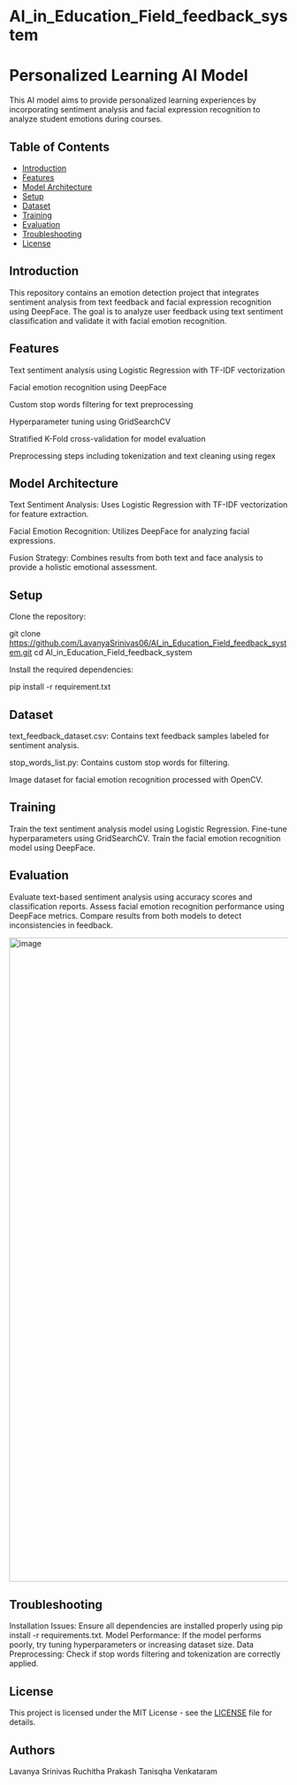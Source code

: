 # AI_in_Education_Field_feedback_system

# Personalized Learning AI Model

This AI model aims to provide personalized learning experiences by incorporating sentiment analysis and facial expression recognition to analyze student emotions during courses.

## Table of Contents

- [Introduction](#introduction)
- [Features](#features)
- [Model Architecture](#model-architecture)
- [Setup](#setup)
- [Dataset](#dataset)
- [Training](#training)
- [Evaluation](#evaluation)
- [Troubleshooting](#troubleshooting)
- [License](#license)



## Introduction

This repository contains an emotion detection project that integrates sentiment analysis from text feedback and facial expression recognition using DeepFace. The goal is to analyze user feedback using text sentiment classification and validate it with facial emotion recognition.

## Features

Text sentiment analysis using Logistic Regression with TF-IDF vectorization

Facial emotion recognition using DeepFace

Custom stop words filtering for text preprocessing

Hyperparameter tuning using GridSearchCV

Stratified K-Fold cross-validation for model evaluation

Preprocessing steps including tokenization and text cleaning using regex

## Model Architecture

Text Sentiment Analysis: Uses Logistic Regression with TF-IDF vectorization for feature extraction.

Facial Emotion Recognition: Utilizes DeepFace for analyzing facial expressions.

Fusion Strategy: Combines results from both text and face analysis to provide a holistic emotional assessment.

## Setup

Clone the repository:

git clone https://github.com/LavanyaSrinivas06/AI_in_Education_Field_feedback_system.git
cd AI_in_Education_Field_feedback_system

Install the required dependencies:

pip install -r requirement.txt

## Dataset

text_feedback_dataset.csv: Contains text feedback samples labeled for sentiment analysis.

stop_words_list.py: Contains custom stop words for filtering.

Image dataset for facial emotion recognition processed with OpenCV.

## Training
   
   Train the text sentiment analysis model using Logistic Regression.
   Fine-tune hyperparameters using GridSearchCV.
   Train the facial emotion recognition model using DeepFace.

## Evaluation

   Evaluate text-based sentiment analysis using accuracy scores and classification reports.
   Assess facial emotion recognition performance using DeepFace metrics.
   Compare results from both models to detect inconsistencies in feedback.

   <img width="2078" height="1164" alt="image" src="https://github.com/user-attachments/assets/42dc97e0-d272-460e-91ad-bf283538ab92" />


## Troubleshooting

   Installation Issues: Ensure all dependencies are installed properly using pip install -r requirements.txt.
   Model Performance: If the model performs poorly, try tuning hyperparameters or increasing dataset size.
   Data Preprocessing: Check if stop words filtering and tokenization are correctly applied.

## License
This project is licensed under the MIT License - see the [LICENSE](LICENSE) file for details.


## Authors

Lavanya Srinivas
Ruchitha Prakash
Tanisqha Venkataram



